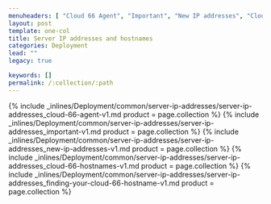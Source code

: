 ```yaml
---
menuheaders: [ "Cloud 66 Agent", "Important", "New IP addresses", "Cloud 66 hostnames", "Finding your Cloud 66 hostname" ]
layout: post
template: one-col
title: Server IP addresses and hostnames
categories: Deployment
lead: ""
legacy: true

keywords: []
permalink: /:collection/:path
---
```






<a href="#cloud-66-agent"></a>{% include _inlines/Deployment/common/server-ip-addresses/server-ip-addresses_cloud-66-agent-v1.md  product = page.collection %}
<a href="#important"></a>{% include _inlines/Deployment/common/server-ip-addresses/server-ip-addresses_important-v1.md  product = page.collection %}
<a href="#new-ip-addresses"></a>{% include _inlines/Deployment/common/server-ip-addresses/server-ip-addresses_new-ip-addresses-v1.md  product = page.collection %}
<a href="#cloud-66-hostnames"></a>{% include _inlines/Deployment/common/server-ip-addresses/server-ip-addresses_cloud-66-hostnames-v1.md  product = page.collection %}
<a href="#finding-your-cloud-66-hostname"></a>{% include _inlines/Deployment/common/server-ip-addresses/server-ip-addresses_finding-your-cloud-66-hostname-v1.md  product = page.collection %}